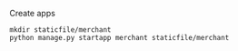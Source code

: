 Create apps

```
mkdir staticfile/merchant
python manage.py startapp merchant staticfile/merchant
```